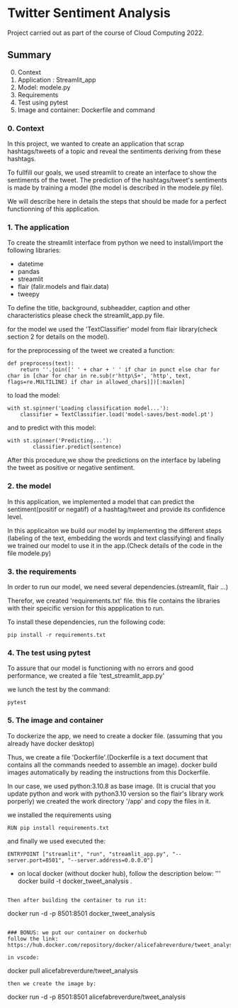 # Twitter Sentiment Analysis

Project carried out as part of the course of Cloud Computing 2022.

## Summary

0. Context
1. Application : Streamlit_app
2. Model: modele.py
3. Requirements
4. Test using pytest
5. Image and container: Dockerfile and command

### 0. Context

In this project, we wanted to create an application that scrap hashtags/tweets of a topic and reveal the sentiments deriving from these hashtags.

To fullfill our goals, we used streamlit to create an interface to show the sentiments of the tweet. 
The prediction of the hashtags/tweet's sentiments is made by training a model (the model is described in the modele.py file). 

We will describe here in details the steps that should be made for a perfect functionning of this application.

### 1. The application

To create the streamlit interface from python we need to install/import the following libraries:
- datetime
- pandas
- streamlit
- flair (falir.models and flair.data)
- tweepy

To define the title, background, subheadder, caption and other characteristics please check the streamlit_app.py file.

for the model we used the 'TextClassifier' model from flair library(check section 2 for details on the model).

for the preprocessing of the tweet we created a function:

```
def preprocess(text):
    return ''.join([' ' + char + ' ' if char in punct else char for char in [char for char in re.sub(r'http\S+', 'http', text, flags=re.MULTILINE) if char in allowed_chars]])[:maxlen]
```

to load the model:

```
with st.spinner('Loading classification model...'):
    classifier = TextClassifier.load('model-saves/best-model.pt')
```
and to predict with this model:

```
with st.spinner('Predicting...'):
        classifier.predict(sentence)
```

After this procedure,we show the predictions on the interface by labeling the tweet as positive or negative sentiment.

### 2. the model

In this application, we implemented a model that can predict the sentiment(positif or negatif) of a hashtag/tweet and provide its confidence level. 

In this applicaiton we build our model by implementing the different steps (labeling of the text, embedding the words and text classifying) and finally we trained our model to use it in the app.(Check details of the code in the file modele.py)

### 3. the requirements

In order to run our model, we need several dependencies.(streamlit, flair ...)

Therefor, we created 'requirements.txt' file. this file contains the libraries with their speicific version for this appplication to run.

To install these dependencies, run the following code: 

```
pip install -r requirements.txt
```

### 4. The test using pytest

To assure that our model is functioning with no errors and good performance, we created a file 'test_streamlit_app.py'

we lunch the test by the command:

```
pytest
```
### 5. The image and container

To dockerize the app, we need to create a docker file. (assuming that you already have docker desktop)

Thus, we create a file 'Dockerfile'.(Dockerfile is a text document that contains all the commands needed to assemble an image).
docker build images automatically by reading the instructions from this Dockerfile.

In our case, we used python:3.10.8 as base image. (It is crucial that you update python and work with python3.10 version so the flair's library work porperly)
we created the work directory '/app' and copy the files in it.

we installed the requirements using 
```
RUN pip install requirements.txt
```

and finally we used executed the:
```
ENTRYPOINT ["streamlit", "run", "streamlit_app.py", "--server.port=8501", "--server.address=0.0.0.0"]
```

 - on local docker (without docker hub), follow the description below:
'''
docker build -t docker_tweet_analysis .
```

Then after building the container to run it:
```
docker run -d -p 8501:8501 docker_tweet_analysis
```

### BONUS: we put our container on dockerhub
follow the link: https://hub.docker.com/repository/docker/alicefabreverdure/tweet_analysis

in vscode: 
```
docker pull alicefabreverdure/tweet_analysis
```
then we create the image by:
```
docker run -d -p 8501:8501 alicefabreverdure/tweet_analysis
```
